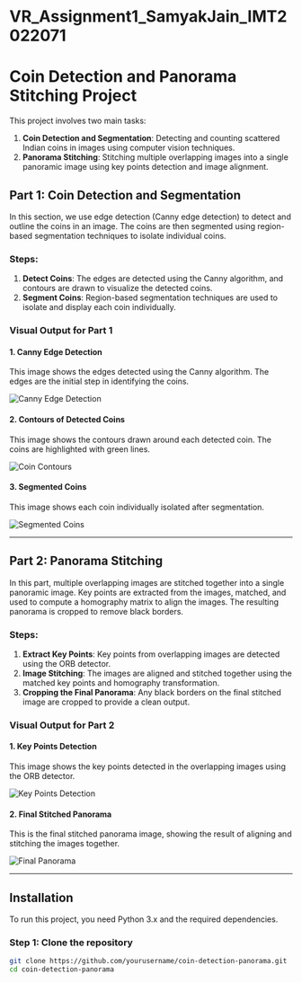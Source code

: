 # VR_Assignment1_SamyakJain_IMT2022071
# Coin Detection and Panorama Stitching Project

This project involves two main tasks:

1. **Coin Detection and Segmentation**: Detecting and counting scattered Indian coins in images using computer vision techniques.
2. **Panorama Stitching**: Stitching multiple overlapping images into a single panoramic image using key points detection and image alignment.

## Part 1: Coin Detection and Segmentation

In this section, we use edge detection (Canny edge detection) to detect and outline the coins in an image. The coins are then segmented using region-based segmentation techniques to isolate individual coins.

### Steps:
1. **Detect Coins**: The edges are detected using the Canny algorithm, and contours are drawn to visualize the detected coins.
2. **Segment Coins**: Region-based segmentation techniques are used to isolate and display each coin individually.

### Visual Output for Part 1

#### 1. Canny Edge Detection
This image shows the edges detected using the Canny algorithm. The edges are the initial step in identifying the coins.

![Canny Edge Detection](images/canny_edges.jpg)

#### 2. Contours of Detected Coins
This image shows the contours drawn around each detected coin. The coins are highlighted with green lines.

![Coin Contours](images/coin_contours.jpg)

#### 3. Segmented Coins
This image shows each coin individually isolated after segmentation.

![Segmented Coins](images/segmented_coins.jpg)

---

## Part 2: Panorama Stitching

In this part, multiple overlapping images are stitched together into a single panoramic image. Key points are extracted from the images, matched, and used to compute a homography matrix to align the images. The resulting panorama is cropped to remove black borders.

### Steps:
1. **Extract Key Points**: Key points from overlapping images are detected using the ORB detector.
2. **Image Stitching**: The images are aligned and stitched together using the matched key points and homography transformation.
3. **Cropping the Final Panorama**: Any black borders on the final stitched image are cropped to provide a clean output.

### Visual Output for Part 2

#### 1. Key Points Detection
This image shows the key points detected in the overlapping images using the ORB detector.

![Key Points Detection](images/key_points.jpg)

#### 2. Final Stitched Panorama
This is the final stitched panorama image, showing the result of aligning and stitching the images together.

![Final Panorama](images/final_panorama.jpg)

---

## Installation

To run this project, you need Python 3.x and the required dependencies.

### Step 1: Clone the repository
```bash
git clone https://github.com/yourusername/coin-detection-panorama.git
cd coin-detection-panorama
